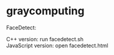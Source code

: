 # graycomputing
FaceDetect: 

C++ version: run facedetect.sh   
JavaScript version: open facedetect.html
